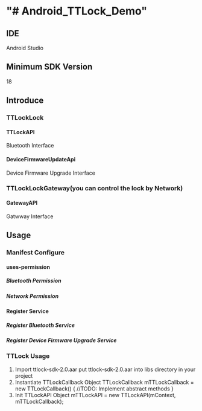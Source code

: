 "# Android_TTLock_Demo" 
=

## IDE
Android Studio

## Minimum SDK Version
18

## Introduce
### TTLockLock
#### TTLockAPI
Bluetooth Interface
#### DeviceFirmwareUpdateApi
Device Firmware Upgrade Interface
### TTLockLockGateway(you can control the lock by Network)
#### GatewayAPI
Gatwway Interface

## Usage
### Manifest Configure

#### uses-permission

##### Bluetooth Permission
<uses-permission android:name="android.permission.BLUETOOTH" />
<uses-permission android:name="android.permission.BLUETOOTH_ADMIN" />
<uses-permission android:name="android.permission.ACCESS_COARSE_LOCATION" />

##### Network Permission
<uses-permission android:name="android.permission.INTERNET" />
<uses-permission android:name="android.permission.ACCESS_NETWORK_STATE" />

#### Register Service
##### Register Bluetooth Service
<service android:name="com.ttlock.bl.sdk.service.BluetoothLeService" />

##### Register Device Firmware Upgrade Service
<service  android:name="com.ttlock.bl.sdk.service.DfuService" android:exported="true" />

### TTLock Usage
1. Import ttlock-sdk-2.0.aar
put ttlock-sdk-2.0.aar into libs directory in your project
2. Instantiate TTLockCallback Object
TTLockCallback mTTLockCallback = new TTLockCallback() {
//TODO:
Implement abstract methods
}
3. Init TTLockAPI Object
mTTLockAPI = new TTLockAPI(mContext, mTTLockCallback);









